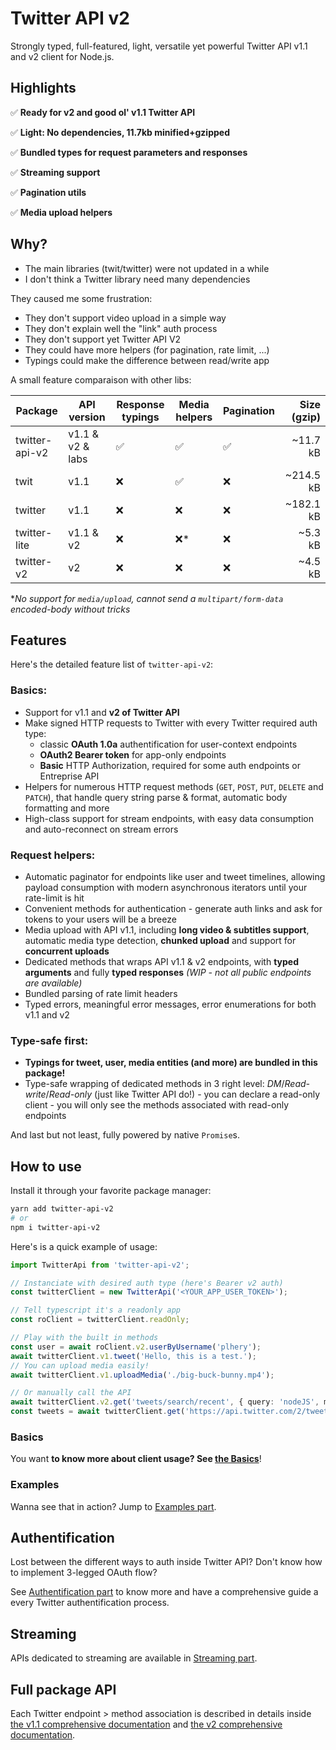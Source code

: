 # Twitter API v2

Strongly typed, full-featured, light, versatile yet powerful Twitter API v1.1 and v2 client for Node.js.

## Highlights

✅ **Ready for v2 and good ol' v1.1 Twitter API**

✅ **Light: No dependencies, 11.7kb minified+gzipped**

✅ **Bundled types for request parameters and responses**

✅ **Streaming support**

✅ **Pagination utils**

✅ **Media upload helpers**


## Why?

- The main libraries (twit/twitter) were not updated in a while
- I don't think a Twitter library need many dependencies

They caused me some frustration:
- They don't support video upload in a simple way
- They don't explain well the "link" auth process
- They don't support yet Twitter API V2
- They could have more helpers (for pagination, rate limit, ...)
- Typings could make the difference between read/write app

A small feature comparaison with other libs:

| Package        | API version       |    Response typings | Media helpers | Pagination |  Size (gzip)  |
| -------------- | ---------------- | ---------------- | ------------- | ---------- | -------------:|
| twitter-api-v2 | v1.1 & v2 & labs | ✅               | ✅             | ✅         | ~11.7 kB      |
| twit           | v1.1             | ❌               | ✅             | ❌         | ~214.5 kB     |
| twitter        | v1.1             | ❌               | ❌             | ❌         | ~182.1 kB     |
| twitter-lite   | v1.1 & v2        | ❌               | ❌*            | ❌         | ~5.3 kB       |
| twitter-v2     | v2               | ❌               | ❌             | ❌         | ~4.5 kB       |

\**No support for `media/upload`, cannot send a `multipart/form-data` encoded-body without tricks*

## Features

Here's the detailed feature list of `twitter-api-v2`:

### Basics:
- Support for v1.1 and **v2 of Twitter API**
- Make signed HTTP requests to Twitter with every Twitter required auth type:
  - classic **OAuth 1.0a** authentification for user-context endpoints
  - **OAuth2 Bearer token** for app-only endpoints
  - **Basic** HTTP Authorization, required for some auth endpoints or Entreprise API
- Helpers for numerous HTTP request methods (`GET`, `POST`, `PUT`, `DELETE` and `PATCH`),
  that handle query string parse & format, automatic body formatting and more
- High-class support for stream endpoints, with easy data consumption and auto-reconnect on stream errors

### Request helpers:
- Automatic paginator for endpoints like user and tweet timelines,
  allowing payload consumption with modern asynchronous iterators until your rate-limit is hit
- Convenient methods for authentication - generate auth links and ask for tokens to your users will be a breeze
- Media upload with API v1.1, including **long video & subtitles support**,  automatic media type detection,
  **chunked upload** and support for **concurrent uploads**
- Dedicated methods that wraps API v1.1 & v2 endpoints, with **typed arguments** and fully **typed responses**
  *(WIP - not all public endpoints are available)*
- Bundled parsing of rate limit headers
- Typed errors, meaningful error messages, error enumerations for both v1.1 and v2

### Type-safe first:
- **Typings for tweet, user, media entities (and more) are bundled in this package!**
- Type-safe wrapping of dedicated methods in 3 right level: *DM*/*Read-write*/*Read-only* (just like Twitter API do!) -
  you can declare a read-only client - you will only see the methods associated with read-only endpoints


And last but not least, fully powered by native `Promise`s.

## How to use

Install it through your favorite package manager:
```bash
yarn add twitter-api-v2
# or
npm i twitter-api-v2
```

Here's is a quick example of usage:

```ts
import TwitterApi from 'twitter-api-v2';

// Instanciate with desired auth type (here's Bearer v2 auth)
const twitterClient = new TwitterApi('<YOUR_APP_USER_TOKEN>');

// Tell typescript it's a readonly app
const roClient = twitterClient.readOnly;

// Play with the built in methods
const user = await roClient.v2.userByUsername('plhery');
await twitterClient.v1.tweet('Hello, this is a test.');
// You can upload media easily!
await twitterClient.v1.uploadMedia('./big-buck-bunny.mp4');

// Or manually call the API
await twitterClient.v2.get('tweets/search/recent', { query: 'nodeJS', max_results: 100 });
const tweets = await twitterClient.get('https://api.twitter.com/2/tweets/search/recent?query=nodeJS&max_results=100');
```

### Basics

You want **to know more about client usage? See [the Basics](./doc/basics.md)**!

### Examples

Wanna see that in action? Jump to [Examples part](./doc/examples.md).

## Authentification

Lost between the different ways to auth inside Twitter API?
Don't know how to implement 3-legged OAuth flow?

See [Authentification part](./doc/auth.md) to know more and have a comprehensive guide a every Twitter authentification process.

## Streaming

APIs dedicated to streaming are available in [Streaming part](./doc/streaming.md).

## Full package API

Each Twitter endpoint > method association is described in details inside [the v1.1 comprehensive documentation](./doc/v1.md)
and [the v2 comprehensive documentation](./doc/v2.md).
